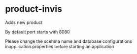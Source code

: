 # product-invis
Adds new product



By default port starts with 8080

Please change the scehma name and database configurations inapplication.properties
before starting an application

